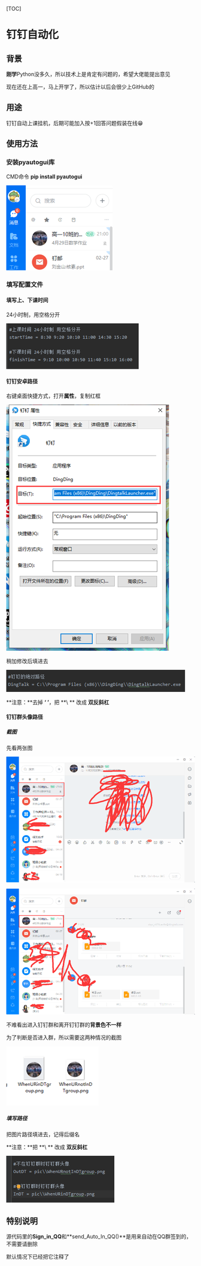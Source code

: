 [TOC]

# 钉钉自动化

## 背景

**刚学**Python没多久，所以技术上是肯定有问题的，希望大佬能提出意见

现在还在上高一，马上开学了，所以估计以后会很少上GitHub的

## 用途

钉钉自动上课挂机，后期可能加入按+1回答问题假装在线😁

## 使用方法

### 安装pyautogui库

CMD命令 **pip install pyautogui**

![Image text](https://github.com/TheresaQAQ/PictureWarehouse/blob/master/DingTalkAuto/1588165257392.png)

### 填写配置文件

#### 填写上、下课时间

24小时制，用空格分开

![Image text](https://github.com/TheresaQAQ/PictureWarehouse/blob/master/DingTalkAuto/1588184969233.png)

#### 钉钉安卓路径

右键桌面快捷方式，打开**属性**，复制红框

![Image text](https://github.com/TheresaQAQ/PictureWarehouse/blob/master/DingTalkAuto/1588184430290.png)

稍加修改后填进去

![Image text](https://github.com/TheresaQAQ/PictureWarehouse/blob/master/DingTalkAuto/1588184506761.png)

**注意：**去掉  **‘ ’**，把  **\ ** 改成  **双反斜杠**

#### 钉钉群头像路径

##### 截图

先看两张图

![Image text](https://github.com/TheresaQAQ/PictureWarehouse/blob/master/DingTalkAuto/1588165524658.png)

![Image text](https://github.com/TheresaQAQ/PictureWarehouse/blob/master/DingTalkAuto/1588165556638.png)

不难看出进入钉钉群和离开钉钉群的**背景色不一样**

为了判断是否进入群，所以需要这两种情况的截图

![Image text](https://github.com/TheresaQAQ/PictureWarehouse/blob/master/DingTalkAuto/1588184222044.png)

##### 填写路径

把图片路径填进去，记得后缀名 

**注意：**把  **\ ** 改成  **双反斜杠**

![Image text](https://github.com/TheresaQAQ/PictureWarehouse/blob/master/DingTalkAuto/1588184143381.png)

## 特别说明

源代码里的**Sign_in_QQ**和**send_Auto_In_QQ()**是用来自动在QQ群签到的，不需要请删除

默认情况下已经把它注释了

